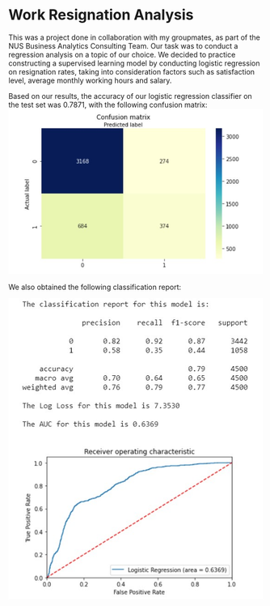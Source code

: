 # Work Resignation Analysis
This was a project done in collaboration with my groupmates, as part of the NUS Business Analytics Consulting Team. Our task was to conduct a regression analysis on a topic of our choice. We decided to practice constructing a supervised learning model by conducting logistic regression on resignation rates, taking into consideration factors such as satisfaction level, average monthly working hours and salary.

Based on our results, the accuracy of our logistic regression classifier on the test set was 0.7871, with the following confusion matrix:
![Confusion matrix](https://github.com/angelayang17/resignation/blob/main/logreg.jpg?raw=true)

We also obtained the following classification report:

![Classification report](https://github.com/angelayang17/resignation/blob/main/classificationreport.jpg?raw=true)
